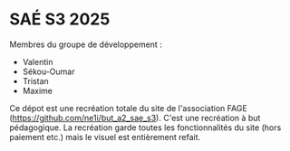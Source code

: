 # SAÉ S3 2025

Membres du groupe de développement :

- Valentin
- Sékou-Oumar
- Tristan
- Maxime

Ce dépot est une recréation totale du site de l'association FAGE (https://github.com/ne1i/but_a2_sae_s3). C'est une recréation à but pédagogique.
La recréation garde toutes les fonctionnalités du site (hors paiement etc.) mais le visuel est entièrement refait.
